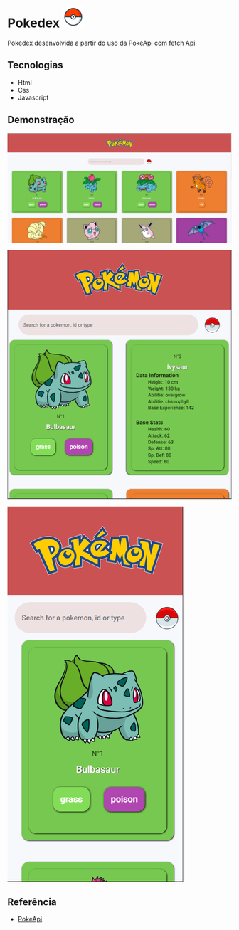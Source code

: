 # Pokedex ![Pokeball](/assets/img/icons8-pokeball-48.png)

Pokedex desenvolvida a partir do uso da PokeApi com fetch Api

## Tecnologias

- Html
- Css
- Javascript

## Demonstração

![desktop](/assets/img/desktop.png)

![mobile(2)](/assets/img/mobile(2).png)

![mobile](/assets/img/mobile.png)

## Referência

- [PokeApi](https://pokeapi.co/api/v2/pokemon/)
